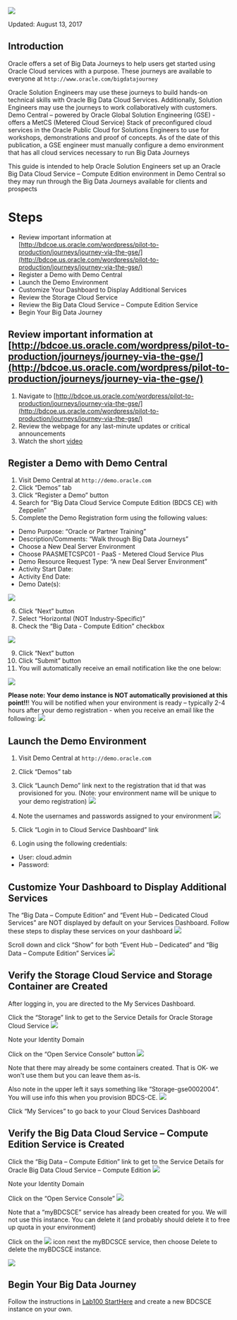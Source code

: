 ![](images/100GSE/100GSE.JPG) 

Updated: August 13, 2017

## Introduction

Oracle offers a set of Big Data Journeys to help users get started using Oracle Cloud services with a purpose.  These journeys are available to everyone at `http://www.oracle.com/bigdatajourney`

Oracle Solution Engineers may use these journeys to build hands-on technical skills with Oracle Big Data Cloud Services.  Additionally, Solution Engineers may use the journeys to work collaboratively with customers.
Demo Central – powered by Oracle Global Solution Engineering (GSE) - offers a MetCS (Metered Cloud Service) Stack of preconfigured cloud services in the Oracle Public Cloud for Solutions Engineers to use for workshops, demonstrations and proof of concepts.
As of the date of this publication, a GSE engineer must manually configure a demo environment that has all cloud services necessary to run Big Data Journeys

This guide is intended to help Oracle Solution Engineers set up an Oracle Big Data Cloud Service – Compute Edition environment in Demo Central so they may run through the Big Data Journeys available for clients and prospects

# Steps
- Review important information at [http://bdcoe.us.oracle.com/wordpress/pilot-to-production/journeys/journey-via-the-gse/](http://bdcoe.us.oracle.com/wordpress/pilot-to-production/journeys/journey-via-the-gse/)
- Register a Demo with Demo Central
- Launch the Demo Environment
- Customize Your Dashboard to Display Additional Services
- Review the Storage Cloud Service 
- Review the Big Data Cloud Service – Compute Edition Service 
- Begin Your Big Data Journey

## Review important information at [http://bdcoe.us.oracle.com/wordpress/pilot-to-production/journeys/journey-via-the-gse/](http://bdcoe.us.oracle.com/wordpress/pilot-to-production/journeys/journey-via-the-gse/)

1)  Navigate to [http://bdcoe.us.oracle.com/wordpress/pilot-to-production/journeys/journey-via-the-gse/](http://bdcoe.us.oracle.com/wordpress/pilot-to-production/journeys/journey-via-the-gse/)
2)  Review the webpage for any last-minute updates or critical announcements
3)  Watch the short [video](https://oradocs-corp.documents.us2.oraclecloud.com/documents/link/LF16817FBC1D054667CD932FF6C3FF17C1177A968060/fileview/DF784173A97E3D87E97BC836F6C3FF17C1177A968060/_How_To_Register_a_Demo_Training.mp4)

## Register a Demo with Demo Central
1)	Visit Demo Central at `http://demo.oracle.com`
2)	Click “Demos” tab
3)	Click “Register a Demo” button
4)	Search for “Big Data Cloud Service Compute Edition (BDCS CE) with Zeppelin”
5)	Complete the Demo Registration form using the following values:
-	Demo Purpose: “Oracle or Partner Training”
-	Description/Comments: “Walk through Big Data Journeys”
-   Choose a New Deal Server Environment
-   Choose PAASMETCSPC01 - PaaS - Metered Cloud Service Plus
-	Demo Resource Request Type: “A new Deal Server Environment”	
-	Activity Start Date:  <your start date>
-	Activity End Date:  <your end date>
-	Demo Date(s):  <your demo date>

![](images/100GSE/snap0012224.png)  

6)	Click “Next” button
7)	Select “Horizontal (NOT Industry-Specific)”
8)	Check the “Big Data - Compute Edition” checkbox

![](images/100GSE/picture-02.png)  

9)	Click “Next” button
10)	Click “Submit” button
11)	You will automatically receive an email notification like the one below:

![](images/100GSE/picture-03.png)  

**Please note:  Your demo instance is NOT automatically provisioned at this point!!**!  You will be notified when your environment is ready – typically 2-4 hours after your demo registration - when you receive an email like the following:
![](images/100GSE/picture-04.png)  

## Launch the Demo Environment
1)	Visit Demo Central at `http://demo.oracle.com`
2)	Click “Demos” tab
3)	Click “Launch Demo” link next to the registration that id that was provisioned for you.  (Note: your environment name will be unique to your demo registration)
![](images/100GSE/picture-05.png)  

4)	Note the usernames and passwords assigned to your environment
![](images/100GSE/picture-06.png)  

5)	Click “Login in to Cloud Service Dashboard” link
6)	Login using the following credentials:
-	User: cloud.admin
-	Password: <your cloud.admin user password>


## Customize Your Dashboard to Display Additional Services
The “Big Data – Compute Edition” and “Event Hub – Dedicated Cloud Services” are NOT displayed by default on your Services Dashboard.  Follow these steps to display these services on your dashboard
![](images/100GSE/picture-07.png)  

Scroll down and click “Show” for both “Event Hub – Dedicated” and “Big Data – Compute Edition” Services
![](images/100GSE/picture-08.png) 

## Verify the Storage Cloud Service and Storage Container are Created
After logging in, you are directed to the My Services Dashboard.  

Click the “Storage” link to get to the Service Details for Oracle Storage Cloud Service
![](images/100GSE/picture-09.png) 

Note your Identity Domain

Click on the “Open Service Console” button
![](images/100GSE/picture-10.png) 

Note that there may already be some containers created.  That is OK- we won't use them but you can leave them as-is. 

Also note in the upper left it says something like “Storage-gse0002004”.  You will use info this when you provision BDCS-CE.
![](images/100GSE/picture-11.png)

Click “My Services” to go back to your Cloud Services Dashboard

## Verify the Big Data Cloud Service – Compute Edition Service is Created
Click the “Big Data – Compute Edition” link to get to the Service Details for Oracle Big Data Cloud Service – Compute Edition
![](images/100GSE/picture-12.png)

Note your Identity Domain

Click on the “Open Service Console”
![](images/100GSE/picture-13.png)

Note that a “myBDCSCE” service has already been created for you.  We will not use this instance.  You can delete it (and probably should delete it to free up quota in your environment)

Click on the ![](images/100GSE/picture-15.png)  icon next the myBDCSCE service, then choose Delete to delete the myBDCSCE instance.

![](images/100GSE/picture-16.png)


## Begin Your Big Data Journey

Follow the instructions in [Lab100 StartHere](LabGuide200StartHere.md) and create a new BDCSCE instance on your own. 
